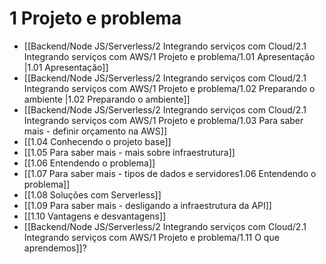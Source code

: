 # 1 Projeto e problema
- [[Backend/Node JS/Serverless/2 Integrando serviços com Cloud/2.1 Integrando serviços com AWS/1 Projeto e problema/1.01 Apresentação |1.01 Apresentação]]
- [[Backend/Node JS/Serverless/2 Integrando serviços com Cloud/2.1 Integrando serviços com AWS/1 Projeto e problema/1.02 Preparando o ambiente |1.02 Preparando o ambiente]]
- [[Backend/Node JS/Serverless/2 Integrando serviços com Cloud/2.1 Integrando serviços com AWS/1 Projeto e problema/1.03 Para saber mais - definir orçamento na AWS]]
- [[1.04 Conhecendo o projeto base]]
- [[1.05 Para saber mais - mais sobre infraestrutura]]
- [[1.06 Entendendo o problema]]
- [[1.07 Para saber mais - tipos de dados e servidores1.06 Entendendo o problema]]
- [[1.08 Soluções com Serverless]]
- [[1.09 Para saber mais - desligando a infraestrutura da API]]
- [[1.10 Vantagens e desvantagens]]
- [[Backend/Node JS/Serverless/2 Integrando serviços com Cloud/2.1 Integrando serviços com AWS/1 Projeto e problema/1.11 O que aprendemos]]?
